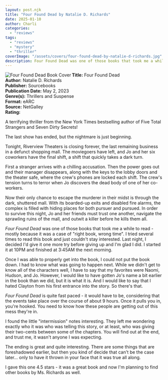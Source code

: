 ```yaml
---
layout: post.njk
title: "Four Found Dead by Natalie D. Richards"
date: 2025-01-10
author: Charli
categories: 
  - "reviews"
tags: 
  - "reviews"
  - "mystery"
  - "thriller"
coverImage: "/assets/covers/four-found-dead-by-natalie-d-richards.jpg"
description: Four Found Dead was one of those books that took me a while to read - mostly because it was a case of "right book, wrong time". I tried several times to read this book and just couldn't stay interested.
---
```


<div class="review-info">
<img src="/assets/covers/four-found-dead-by-natalie-d-richards.jpg" align="left" alt="Four Found Dead Book Cover">
<strong>Title:</strong> Four Found Dead<br>
<strong>Author:</strong> Natalie D. Richards<br>
<strong>Publisher:</strong> Sourcebooks<br>
<strong>Publication Date:</strong> May 2, 2023<br>
<strong>Genre(s):</strong> Thrillers and Suspense<br>
<strong>Format:</strong> eARC<br>
<strong>Source:</strong> NetGalley<br>
<strong>Rating:</strong> <i class="fa-solid fa-star"></i><i class="fa-solid fa-star"></i><i class="fa-solid fa-star"></i><i class="fa-solid fa-star"></i><i class="fa-solid fa-star-half-stroke"></i>

<div class="review-description">
<p>A terrifying thriller from the New York Times bestselling author of Five Total Strangers and Seven Dirty Secrets!</p>

<p>The last show has ended, but the nightmare is just beginning.</p>

<p>Tonight, Riverview Theaters is closing forever, the last remaining business in a defunct shopping mall. The moviegoers have left, and Jo and her six coworkers have the final shift, a shift that quickly takes a dark turn.</p>

<p>First a stranger arrives with a chilling accusation. Then the power goes out and their manager disappears, along with the keys to the lobby doors and the theater safe, where the crew's phones are locked each shift. The crew's tension turns to terror when Jo discovers the dead body of one of her co-workers.</p>

<p>Now their only chance to escape the murderer in their midst is through the dark, shuttered mall. With its boarded-up exits and disabled fire alarms, the complex is filled with hiding places for both pursuer and pursued. In order to survive this night, Jo and her friends must trust one another, navigate the sprawling ruins of the mall, and outwit a killer before he kills them all.</p>
</div>
</div>
<div class="the_review">

<p><i>Four Found Dead</i> was one of those books that took me a while to read - mostly because it was a case of "right book, wrong time". I tried several times to read this book and just couldn't stay interested. Last night, I decided I'd give it one more try before giving up and I'm glad I did. I started it at 10PM and finished at 3:45AM the next morning.</p>

<p>Once I was able to properly get into the book, I could not put the book down. I had to know what was going to happen next. While we didn't get to know all of the characters well, I have to say that my favorites were Naomi, Hudson, and Jo. However, I would like to have gotten Jo's name a bit earlier in the book than we did, but it is what it is. And I would like to say that I hated Clayton from his first entrance into the story. So there's that.</p>

<p><i>Four Found Dead</i> is quite fast paced - it would have to be, considering that the events take place over the course of about 9 hours. Once it pulls you in, you're hooked. You need to know how these people are getting out of this mess they're in.</p>

<p>I found the little "intermission" notes interesting. They left me wondering exactly who it was who was telling this story, or at least, who was giving their two-cents between some of the chapters. You will find out at the end, and trust me, it wasn't anyone I was expecting.</p>

<p>The ending is great and quite interesting. There are some things that are foreshadowed earlier, but then you kind of decide that can't be the case later... only to have it thrown in your face that it was true all along.</p>

<p>I gave this one 4.5 stars - it was a great book and now I'm planning to find other books by Ms. Richards as well.</p>

</div>
